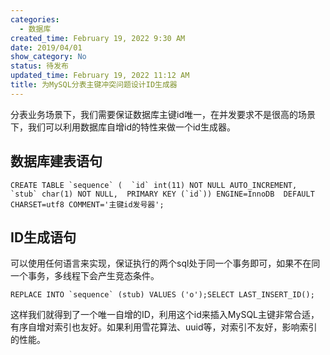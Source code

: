 ```yaml
---
categories:
  - 数据库
created_time: February 19, 2022 9:30 AM
date: 2019/04/01
show_category: No
status: 待发布
updated_time: February 19, 2022 11:12 AM
title: 为MySQL分表主键冲突问题设计ID生成器
---
```



分表业务场景下，我们需要保证数据库主键id唯一，在并发要求不是很高的场景下，我们可以利用数据库自增id的特性来做一个id生成器。

## 数据库建表语句

```
CREATE TABLE `sequence` (  `id` int(11) NOT NULL AUTO_INCREMENT,  `stub` char(1) NOT NULL,  PRIMARY KEY (`id`)) ENGINE=InnoDB  DEFAULT CHARSET=utf8 COMMENT='主键id发号器';
```

## ID生成语句

可以使用任何语言来实现，保证执行的两个sql处于同一个事务即可，如果不在同一个事务，多线程下会产生竞态条件。

```
REPLACE INTO `sequence` (stub) VALUES ('o');SELECT LAST_INSERT_ID();
```

这样我们就得到了一个唯一自增的ID，利用这个id来插入MySQL主键非常合适，有序自增对索引也友好。如果利用雪花算法、uuid等，对索引不友好，影响索引的性能。